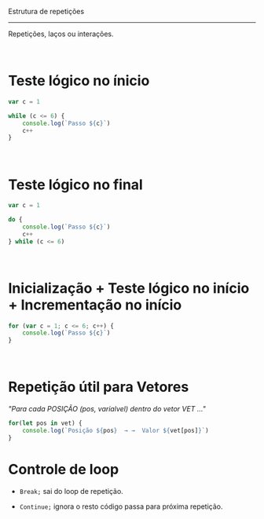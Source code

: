 Estrutura de repetições
***

Repetições, laços ou interações.
 
<br/>
 
# Teste lógico no ínicio

```javascript
var c = 1

while (c <= 6) {
    console.log(`Passo ${c}`)
    c++
}
```

<br/>
 
# Teste lógico no final

```javascript
var c = 1

do {
    console.log(`Passo ${c}`)
    c++
} while (c <= 6)
```

<br/>
 
# Inicialização + Teste lógico no início + Incrementação no início

```javascript
for (var c = 1; c <= 6; c++) {
    console.log(`Passo ${c}`)
}
```

<br/>
 
# Repetição útil para Vetores

_"Para cada POSIÇÃO (pos, varialvel) dentro do vetor VET ..."_
```javascript
for(let pos in vet) {
    console.log(`Posição ${pos}  → →  Valor ${vet[pos]}`)
}
```

# Controle de loop

* `Break;` sai do loop de repetição.	

* `Continue;` ignora o resto código passa para próxima repetição.
